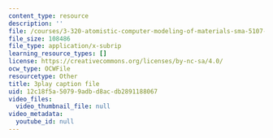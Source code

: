 ```yaml
---
content_type: resource
description: ''
file: /courses/3-320-atomistic-computer-modeling-of-materials-sma-5107-spring-2005/12c18f5a50799adbd8acdb2891188067_zyId5iqW6Ig.srt
file_size: 108486
file_type: application/x-subrip
learning_resource_types: []
license: https://creativecommons.org/licenses/by-nc-sa/4.0/
ocw_type: OCWFile
resourcetype: Other
title: 3play caption file
uid: 12c18f5a-5079-9adb-d8ac-db2891188067
video_files:
  video_thumbnail_file: null
video_metadata:
  youtube_id: null
---
```

